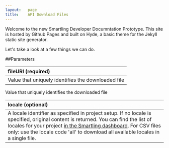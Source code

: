 ```yaml
---
layout:   page
title:    API Download Files
---
```


Welcome to the new Smartling Developer Documntation Prototype. This site is hosted by Github Pages and built on Hyde, a basic theme for the Jekyll static site generator.

Let's take a look at a few things we can do.

##Parameters

| fileURI (required) |
|:--------------------|
|Value that uniquely identifies the downloaded file|

Value that uniquely identifies the downloaded file

|locale (optional)|
|:-----------------|
|A locale identifier as specified in project setup. If no locale is specified, original content is returned. You can find the list of locales for your project [in the Smartling dashboard](https://dashboard.smartling.com/settings/api). For CSV files only: use the locale code 'all' to download all available locales in a single file.|
